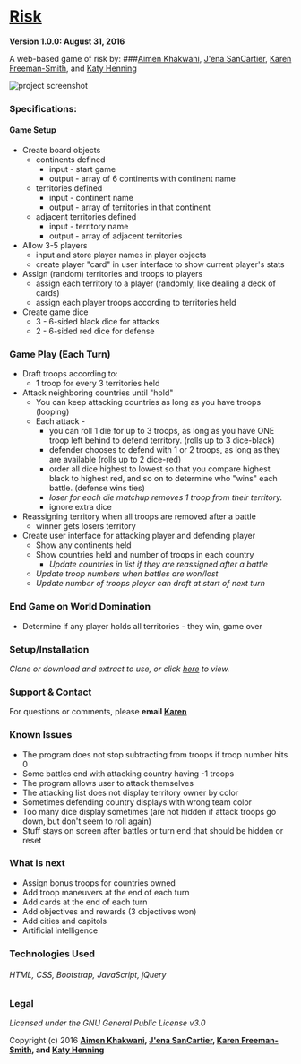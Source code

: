 # [Risk](https://karenfreemansmith.github.io/risk/)
__Version 1.0.0: August 31, 2016__

A web-based game of risk by:
###[Aimen Khakwani](https://github.com/aimenkhakwani), [J'ena SanCartier](https://github.com/jenasancartier), [Karen Freeman-Smith](https://github.com/karenfreemansmith), and [Katy Henning](https://github.com/KatyCodes)

![project screenshot](/img/screenshot.jpg)

### Specifications:
#### Game Setup
* Create board objects
  * continents defined
    * input - start game
    * output - array of 6 continents with continent name
  * territories defined
    * input - continent name
    * output - array of territories in that continent
  * adjacent territories defined
    * input - territory name
    * output - array of adjacent territories
* Allow 3-5 players
  * input and store player names in player objects
  * create player "card" in user interface to show current player's stats
* Assign (random) territories and troops to players
  * assign each territory to a player (randomly, like dealing a deck of cards)
  * assign each player troops according to territories held
* Create game dice
  * 3 - 6-sided black dice for attacks
  * 2 - 6-sided red dice for defense

### Game Play (Each Turn)
* Draft troops according to:
  * 1 troop for every 3 territories held
* Attack neighboring countries until "hold"
  * You can keep attacking countries as long as you have troops (looping)
  * Each attack -
    * you can roll 1 die for up to 3 troops, as long as you have ONE troop left behind to defend territory. (rolls up to 3 dice-black)
    * defender chooses to defend with 1 or 2 troops, as long as they are available (rolls up to 2 dice-red)
    * order all dice highest to lowest so that you compare highest black to highest red, and so on to determine who "wins" each battle. (defense wins ties)
    * *loser for each die matchup removes 1 troop from their territory.*
    * ignore extra dice
* Reassigning territory when all troops are removed after a battle
  * winner gets losers territory
* Create user interface for attacking player and defending player
  * Show any continents held
  * Show countries held and number of troops in each country
    * *Update countries in list if they are reassigned after a battle*
  * *Update troop numbers when battles are won/lost*
  * *Update number of troops player can draft at start of next turn*

### End Game on World Domination
* Determine if any player holds all territories - they win, game over

### Setup/Installation
*Clone or download and extract to use, or click [here](https://karenfreemansmith.github.io/risk/) to view.*

### Support & Contact
For questions or comments, please __email [Karen](karenfreemansmith@gmail.com)__

### Known Issues
* The program does not stop subtracting from troops if troop number hits 0
* Some battles end with attacking country having -1 troops
* The program allows user to attack themselves
* The attacking list does not display territory owner by color
* Sometimes defending country displays with wrong team color
* Too many dice display sometimes (are not hidden if attack troops go down, but don't seem to roll again)
* Stuff stays on screen after battles or turn end that should be hidden or reset

### What is next
* Assign bonus troops for countries owned
* Add troop maneuvers at the end of each turn
* Add cards at the end of each turn
* Add objectives and rewards (3 objectives won)
* Add cities and capitols
* Artificial intelligence

### Technologies Used
###### HTML, CSS, Bootstrap, JavaScript, jQuery

### Legal
*Licensed under the GNU General Public License v3.0*

Copyright (c) 2016 **[Aimen Khakwani](https://github.com/aimenkhakwani), [J'ena SanCartier](https://github.com/jenasancartier), [Karen Freeman-Smith](https://github.com/karenfreemansmith), and [Katy Henning](https://github.com/KatyCodes)**

